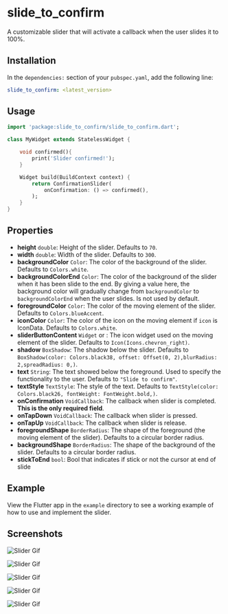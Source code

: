 # slide_to_confirm

A customizable slider that will activate a callback when the user slides it to 100%.

## Installation

In the `dependencies:` section of your `pubspec.yaml`, add the following line:

```yaml
slide_to_confirm: <latest_version>
```

## Usage

```dart
import 'package:slide_to_confirm/slide_to_confirm.dart';

class MyWidget extends StatelessWidget {

    void confirmed(){
        print('Slider confirmed!');
    }

    Widget build(BuildContext context) {
        return ConfirmationSlider(
            onConfirmation: () => confirmed(),
        );
    }
}
```

## Properties

- **height** `double`: Height of the slider. Defaults to `70`.
- **width** `double`: Width of the slider. Defaults to `300`.
- **backgroundColor** `Color`: The color of the background of the slider. Defaults to `Colors.white`.
- **backgroundColorEnd** `Color`: The color of the background of the slider when it has been slide to the end. By giving a value here, the background color will gradually change from `backgroundColor` to `backgroundColorEnd` when the user slides. Is not used by default.
- **foregroundColor** `Color`: The color of the moving element of the slider. Defaults to `Colors.blueAccent`.
- **iconColor** `Color`: The color of the icon on the moving element if `icon` is IconData. Defaults to `Colors.white`.
- **sliderButtonContent** `Widget` or : The icon widget used on the moving element of the slider. Defaults to `Icon(Icons.chevron_right)`.
- **shadow** `BoxShadow`: The shadow below the slider. Defaults to `BoxShadow(color: Colors.black38, offset: Offset(0, 2),blurRadius: 2,spreadRadius: 0,)`.
- **text** `String`: The text showed below the foreground. Used to specify the functionality to the user. Defaults to `"Slide to confirm"`.
- **textStyle** `TextStyle`: The style of the text. Defaults to `TextStyle(color: Colors.black26, fontWeight: FontWeight.bold,)`.
- **onConfirmation** `VoidCallback`: The callback when slider is completed. **This is the only required field**.
- **onTapDown** `VoidCallback`: The callback when slider is pressed.
- **onTapUp** `VoidCallback`: The callback when slider is release.
- **foregroundShape** `BorderRadius`: The shape of the foreground (the moving element of the slider). Defaults to a circular border radius.
- **backgroundShape** `BorderRadius`: The shape of the background of the slider. Defaults to a circular border radius.
- **stickToEnd** `bool`: Bool that indicates if stick or not the cursor at end of slide

## Example

View the Flutter app in the `example` directory to see a working example of how to use and implement the slider.

## Screenshots

![Slider Gif](https://github.com/Friiiis/slide_to_confirm/blob/master/example.gif "Slider Gif")

![Slider Gif](https://github.com/Friiiis/slide_to_confirm/blob/master/sc01.jpg "Slider Gif")

![Slider Gif](https://github.com/Friiiis/slide_to_confirm/blob/master/sc02.jpg "Slider Gif")

![Slider Gif](https://github.com/Friiiis/slide_to_confirm/blob/master/sc03.jpg "Slider Gif")

![Slider Gif](https://github.com/Friiiis/slide_to_confirm/blob/master/sc04.jpg "Slider Gif")
